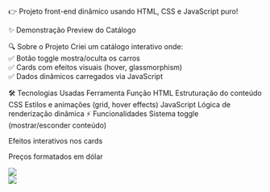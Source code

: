 👉 Projeto front-end dinâmico usando HTML, CSS e JavaScript puro!

✨ Demonstração
Preview do Catálogo

🔍 Sobre o Projeto
Criei um catálogo interativo onde:<br>
✅ Botão toggle mostra/oculta os carros<br>
✅ Cards com efeitos visuais (hover, glassmorphism)<br>
✅ Dados dinâmicos carregados via JavaScript<br>

🛠️ Tecnologias Usadas
Ferramenta	Função
HTML	Estruturação do conteúdo
CSS	Estilos e animações (grid, hover effects)
JavaScript	Lógica de renderização dinâmica
⚡ Funcionalidades
Sistema toggle (mostrar/esconder conteúdo)

Efeitos interativos nos cards

Preços formatados em dólar

<div>
  <img src="https://github.com/user-attachments/assets/1773893b-a1b0-45e4-a803-ea0c8043d3d5"

</div>
<br>
<div>
  <img src="https://github.com/user-attachments/assets/f419ee62-4863-4f52-9801-77c664e28a26"

</div>
